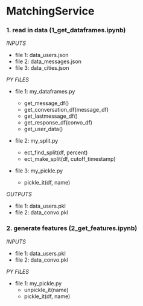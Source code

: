 # MatchingService

### 1. read in data (1_get_dataframes.ipynb)

  _INPUTS_
  - file 1: data_users.json
  - file 2: data_messages.json
  - file 3: data_cities.json

  _PY FILES_
  - file 1: my_dataframes.py
    - get_message_df()
    - get_conversation_df(message_df)
    - get_lastmessage_df()
    - get_response_df(convo_df)
    - get_user_data()
    
  - file 2: my_split.py
    - ect_find_split(df, percent)
    - ect_make_split(df, cutoff_timestamp)
  
 - file 3: my_pickle.py
    - pickle_it(df, name)
   
 _OUTPUTS_
  - file 1: data_users.pkl
  - file 2: data_convo.pkl

### 2. generate features (2_get_features.ipynb)

  _INPUTS_
   - file 1: data_users.pkl
   - file 2: data_convo.pkl 
  
 _PY FILES_
  - file 1: my_pickle.py
    - unpickle_it(name)
    - pickle_it(df, name)
